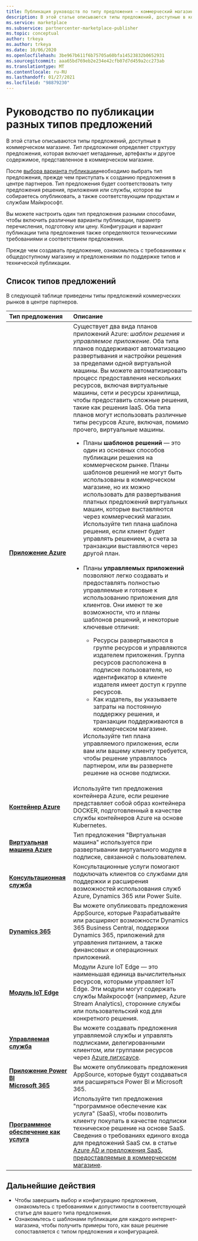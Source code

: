 ```yaml
---
title: Публикация руководств по типу предложения — коммерческий магазин Майкрософт
description: В этой статье описываются типы предложений, доступные в коммерческом магазине Майкрософт.
ms.service: marketplace
ms.subservice: partnercenter-marketplace-publisher
ms.topic: conceptual
author: trkeya
ms.author: trkeya
ms.date: 10/06/2020
ms.openlocfilehash: 3be967b611f6b75705a60bfa14523832b0652931
ms.sourcegitcommit: aaa65bd769eb2e234e42cfb07d7d459a2cc273ab
ms.translationtype: MT
ms.contentlocale: ru-RU
ms.lasthandoff: 01/27/2021
ms.locfileid: "98879230"
---
```

# <a name="publishing-guide-by-offer-type"></a>Руководство по публикации разных типов предложений

В этой статье описываются типы предложений, доступные в коммерческом магазине. *Тип предложения* определяет структуру предложения, которая включает метаданные, артефакты и другое содержимое, представленное в коммерческом магазине.

После [выбора варианта публикации](determine-your-listing-type.md)необходимо выбрать тип предложения, прежде чем приступать к созданию предложения в центре партнеров. Тип предложения будет соответствовать типу предложения решения, приложения или службы, которое вы собираетесь опубликовать, а также соответствующим продуктам и службам Майкрософт.

Вы можете настроить один тип предложения разными способами, чтобы включить различные варианты публикации, параметр перечисления, подготовку или цену. Конфигурация и вариант публикации типа предложения также определяются техническими требованиями и соответствием предложения.

Прежде чем создавать предложение, ознакомьтесь с требованиями к общедоступному магазину и предложениями по поддержке типов и технической публикации.

## <a name="list-of-offer-types"></a>Список типов предложений

В следующей таблице приведены типы предложений коммерческих рынков в центре партнеров.

| **Тип предложения**    | **Описание**  |
| :------------------- | :-------------------|
| [**Приложение Azure**](plan-azure-application-offer.md) | Существует два вида планов приложений Azure: _шаблон решения_ и _управляемое приложение_. Оба типа планов поддерживают автоматизацию развертывания и настройки решения за пределами одной виртуальной машины. Вы можете автоматизировать процесс предоставления нескольких ресурсов, включая виртуальные машины, сети и ресурсы хранилища, чтобы предоставить сложные решения, такие как решения IaaS. Оба типа планов могут использовать различные типы ресурсов Azure, включая, помимо прочего, виртуальные машины.<ul><li>Планы **шаблонов решений** — это один из основных способов публикации решения на коммерческом рынке. Планы шаблонов решений не могут быть использованы в коммерческом магазине, но их можно использовать для развертывания платных предложений виртуальных машин, которые выставляются через коммерческий магазин. Используйте тип плана шаблона решения, если клиент будет управлять решением, а счета за транзакции выставляются через другой план.</li><br><li>Планы **управляемых приложений** позволяют легко создавать и предоставлять полностью управляемые и готовые к использованию приложения для клиентов. Они имеют те же возможности, что и планы шаблонов решений, и некоторые ключевые отличия:</li><ul><li> Ресурсы развертываются в группе ресурсов и управляются издателем приложения. Группа ресурсов расположена в подписке пользователя, но идентификатор в клиенте издателя имеет доступ к группе ресурсов.</li><li>Как издатель, вы указываете затраты на постоянную поддержку решения, и транзакции поддерживаются в коммерческом магазине.</li></ul>Используйте тип плана управляемого приложения, если вам или вашему клиенту требуется, чтобы решение управлялось партнером, или вы развернете решение на основе подписки.</ul> |
| [**Контейнер Azure**](marketplace-containers.md) | Используйте тип предложения контейнера Azure, если решение представляет собой образ контейнера DOCKER, подготовленный в качестве службы контейнеров Azure на основе Kubernetes. |
| [**Виртуальная машина Azure**](marketplace-virtual-machines.md) | Тип предложения "Виртуальная машина" используется при развертывании виртуального модуля в подписке, связанной с пользователем. |
| [**Консультационная служба**](./plan-consulting-service-offer.md) | Консультационные услуги помогают подключать клиентов со службами для поддержки и расширения возможностей использования служб Azure, Dynamics 365 или Power Suite.|
| [**Dynamics 365**](appsource-offer-publishing-guide.md) | Вы можете опубликовать предложения AppSource, которые Разрабатывайте или расширяют возможности Dynamics 365 Business Central, поддержки Dynamics 365, приложений для управления питанием, а также финансовых и операционных приложений.|
| [**Модуль IoT Edge**](iot-edge-module.md) | Модули Azure IoT Edge — это наименьшая единица вычислительных ресурсов, которыми управляет IoT Edge. Эти модули могут содержать службы Майкрософт (например, Azure Stream Analytics), сторонние службы или пользовательский код для конкретного решения. |
| [**Управляемая служба**](./plan-managed-service-offer.md) | Вы можете создавать предложения управляемой службы и управлять подписками, делегированными клиентом, или группами ресурсов через [Azure лигхсаусе](../lighthouse/overview.md).|
| [**Приложение Power BI** <br/> **Microsoft 365**](appsource-offer-publishing-guide.md) | Вы можете опубликовать предложения AppSource, которые будут создаваться или расширяться Power BI и Microsoft 365.|
| [**Программное обеспечение как услуга**](plan-saas-offer.md) | Используйте тип предложения "программное обеспечение как услуга" (SaaS), чтобы позволить клиенту покупать в качестве подписки техническое решение на основе SaaS. Сведения о требованиях единого входа для предложений SaaS см. в статье [Azure AD и предложения SaaS, предоставляемые в коммерческом магазине](azure-ad-saas.md). |


## <a name="next-steps"></a>Дальнейшие действия

- Чтобы завершить выбор и конфигурацию предложения, ознакомьтесь с требованиями к допустимости в соответствующей статье для вашего типа предложения.
- Ознакомьтесь с шаблонами публикации для каждого интернет-магазина, чтобы получить примеры того, как ваше решение сопоставляется с типом предложения и конфигурацией.
